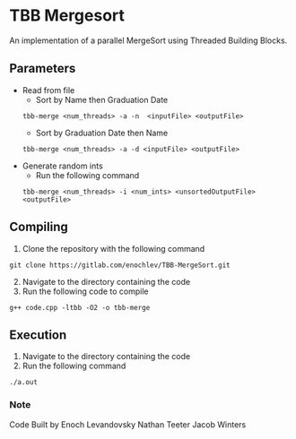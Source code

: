 # TBB Mergesort
An implementation of a parallel MergeSort using Threaded Building Blocks.

## Parameters
- Read from file
    - Sort by Name then Graduation Date
    ```
    tbb-merge <num_threads> -a -n  <inputFile> <outputFile>  
    ```
    - Sort by Graduation Date then Name
    ```
    tbb-merge <num_threads> -a -d <inputFile> <outputFile>
    ```
- Generate random ints
    - Run the following command
    ```
    tbb-merge <num_threads> -i <num_ints> <unsortedOutputFile> <outputFile>
    ```

## Compiling
1. Clone the repository with the following command
```
git clone https://gitlab.com/enochlev/TBB-MergeSort.git
```
2. Navigate to the directory containing the code
3. Run the following code to compile
```
g++ code.cpp -ltbb -O2 -o tbb-merge
```

## Execution
1. Navigate to the directory containing the code
2. Run the following command
```
./a.out
```

### Note
Code Built by 
Enoch Levandovsky 
Nathan Teeter
Jacob Winters
